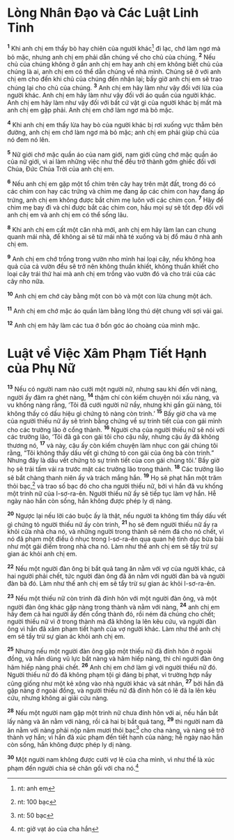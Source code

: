 # Lòng Nhân Ðạo và Các Luật Linh Tinh
<sup><b>1</b></sup> Khi anh chị em thấy bò hay chiên của người khác[^1] đi lạc, chớ làm ngơ mà bỏ mặc, nhưng anh chị em phải dẫn chúng về cho chủ của chúng. <sup><b>2</b></sup> Nếu chủ của chúng không ở gần anh chị em hay anh chị em không biết chủ của chúng là ai, anh chị em có thể dẫn chúng về nhà mình. Chúng sẽ ở với anh chị em cho đến khi chủ của chúng đến nhận lại; bấy giờ anh chị em sẽ trao chúng lại cho chủ của chúng. <sup><b>3</b></sup> Anh chị em hãy làm như vậy đối với lừa của người khác. Anh chị em hãy làm như vậy đối với áo quần của người khác. Anh chị em hãy làm như vậy đối với bất cứ vật gì của người khác bị mất mà anh chị em gặp phải. Anh chị em chớ làm ngơ mà bỏ mặc.

<sup><b>4</b></sup> Khi anh chị em thấy lừa hay bò của người khác bị rơi xuống vực thẳm bên đường, anh chị em chớ làm ngơ mà bỏ mặc; anh chị em phải giúp chủ của nó đem nó lên.

<sup><b>5</b></sup> Nữ giới chớ mặc quần áo của nam giới, nam giới cũng chớ mặc quần áo của nữ giới, vì ai làm những việc như thế đều trở thành gớm ghiếc đối với Chúa, Ðức Chúa Trời của anh chị em.

<sup><b>6</b></sup> Nếu anh chị em gặp một tổ chim trên cây hay trên mặt đất, trong đó có các chim con hay các trứng và chim mẹ đang ấp các chim con hay đang ấp trứng, anh chị em không được bắt chim mẹ luôn với các chim con. <sup><b>7</b></sup> Hãy để chim mẹ bay đi và chỉ được bắt các chim con, hầu mọi sự sẽ tốt đẹp đối với anh chị em và anh chị em có thể sống lâu.

<sup><b>8</b></sup> Khi anh chị em cất một căn nhà mới, anh chị em hãy làm lan can chung quanh mái nhà, để không ai sẽ từ mái nhà té xuống và bị đổ máu ở nhà anh chị em.

<sup><b>9</b></sup> Anh chị em chớ trồng trong vườn nho mình hai loại cây, nếu không hoa quả của cả vườn đều sẽ trở nên không thuần khiết, không thuần khiết cho loại cây trái thứ hai mà anh chị em trồng vào vườn đó và cho trái của các cây nho nữa.

<sup><b>10</b></sup> Anh chị em chớ cày bằng một con bò và một con lừa chung một ách.

<sup><b>11</b></sup> Anh chị em chớ mặc áo quần làm bằng lông thú dệt chung với sợi vải gai.

<sup><b>12</b></sup> Anh chị em hãy làm các tua ở bốn góc áo choàng của mình mặc.


# Luật về Việc Xâm Phạm Tiết Hạnh của Phụ Nữ
<sup><b>13</b></sup> Nếu có người nam nào cưới một người nữ, nhưng sau khi đến với nàng, người ấy đâm ra ghét nàng, <sup><b>14</b></sup> thậm chí còn kiếm chuyện nói xấu nàng, và vu khống nàng rằng, ‘Tôi đã cưới người nữ nầy, nhưng khi gần gũi nàng, tôi không thấy có dấu hiệu gì chứng tỏ nàng còn trinh.’ <sup><b>15</b></sup> Bấy giờ cha và mẹ của người thiếu nữ ấy sẽ trình bằng chứng về sự trinh tiết của con gái mình cho các trưởng lão ở cổng thành. <sup><b>16</b></sup> Người cha của người thiếu nữ sẽ nói với các trưởng lão, ‘Tôi đã gả con gái tôi cho cậu nầy, nhưng cậu ấy đã không thương nó, <sup><b>17</b></sup> và này, cậu ấy còn kiếm chuyện làm nhục con gái chúng tôi rằng, “Tôi không thấy dấu vết gì chứng tỏ con gái của ông bà còn trinh.” Nhưng đây là dấu vết chứng tỏ sự trinh tiết của con gái chúng tôi.’ Bấy giờ họ sẽ trải tấm vải ra trước mặt các trưởng lão trong thành. <sup><b>18</b></sup> Các trưởng lão sẽ bắt chàng thanh niên ấy và trách mắng hắn. <sup><b>19</b></sup> Họ sẽ phạt hắn một trăm thỏi bạc,[^2] và trao số bạc đó cho cha người thiếu nữ, bởi vì hắn đã vu khống một trinh nữ của I-sơ-ra-ên. Người thiếu nữ ấy sẽ tiếp tục làm vợ hắn. Hễ ngày nào hắn còn sống, hắn không được phép ly dị nàng.

<sup><b>20</b></sup> Ngược lại nếu lời cáo buộc ấy là thật, nếu người ta không tìm thấy dấu vết gì chứng tỏ người thiếu nữ ấy còn trinh, <sup><b>21</b></sup> họ sẽ đem người thiếu nữ ấy ra khỏi cửa nhà cha nó, và những người trong thành sẽ ném đá cho nó chết, vì nó đã phạm một điều ô nhục trong I-sơ-ra-ên qua quan hệ tình dục bừa bãi như một gái điếm trong nhà cha nó. Làm như thế anh chị em sẽ tẩy trừ sự gian ác khỏi anh chị em.

<sup><b>22</b></sup> Nếu một người đàn ông bị bắt quả tang ăn nằm với vợ của người khác, cả hai người phải chết, tức người đàn ông đã ăn nằm với người đàn bà và người đàn bà đó. Làm như thế anh chị em sẽ tẩy trừ sự gian ác khỏi I-sơ-ra-ên.

<sup><b>23</b></sup> Nếu một thiếu nữ còn trinh đã đính hôn với một người đàn ông, và một người đàn ông khác gặp nàng trong thành và nằm với nàng, <sup><b>24</b></sup> anh chị em hãy đem cả hai người ấy đến cổng thành đó, rồi ném đá chúng cho chết; người thiếu nữ vì ở trong thành mà đã không la lên kêu cứu, và người đàn ông vì hắn đã xâm phạm tiết hạnh của vợ người khác. Làm như thế anh chị em sẽ tẩy trừ sự gian ác khỏi anh chị em.

<sup><b>25</b></sup> Nhưng nếu một người đàn ông gặp một thiếu nữ đã đính hôn ở ngoài đồng, và hắn dùng vũ lực bắt nàng và hãm hiếp nàng, thì chỉ người đàn ông hãm hiếp nàng phải chết. <sup><b>26</b></sup> Anh chị em chớ làm gì với người thiếu nữ đó. Người thiếu nữ đó đã không phạm tội gì đáng bị phạt, vì trường hợp nầy cũng giống như một kẻ xông vào nhà người khác và sát nhân, <sup><b>27</b></sup> bởi hắn đã gặp nàng ở ngoài đồng, và người thiếu nữ đã đính hôn có lẽ đã la lên kêu cứu, nhưng không ai giải cứu nàng.

<sup><b>28</b></sup> Nếu một người nam gặp một trinh nữ chưa đính hôn với ai, nếu hắn bắt lấy nàng và ăn nằm với nàng, rồi cả hai bị bắt quả tang, <sup><b>29</b></sup> thì người nam đã ăn nằm với nàng phải nộp năm mươi thỏi bạc[^3] cho cha nàng, và nàng sẽ trở thành vợ hắn; vì hắn đã xúc phạm đến tiết hạnh của nàng; hễ ngày nào hắn còn sống, hắn không được phép ly dị nàng.

<sup><b>30</b></sup> Một người nam không được cưới vợ lẽ của cha mình, vì như thế là xúc phạm đến người chia sẻ chăn gối với cha nó.[^4]

[^1]: nt: anh em
[^2]: nt: 100 bạc
[^3]: nt: 50 bạc
[^4]: nt: giở vạt áo của cha hắn